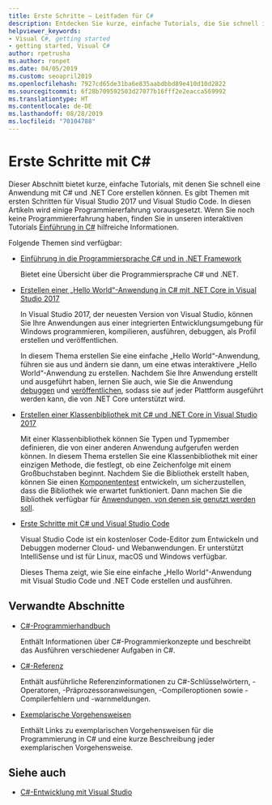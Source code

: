 ```yaml
---
title: Erste Schritte – Leitfaden für C#
description: Entdecken Sie kurze, einfache Tutorials, die Sie schnell in C#-Konzepte und das Schreiben von .NET Core-Anwendungen einführen.
helpviewer_keywords:
- Visual C#, getting started
- getting started, Visual C#
author: rpetrusha
ms.author: ronpet
ms.date: 04/05/2019
ms.custom: seoapril2019
ms.openlocfilehash: 7927cd65de31ba6e835aabdbbd89e410d10d2822
ms.sourcegitcommit: 6f28b709592503d27077b16fff2e2eacca569992
ms.translationtype: HT
ms.contentlocale: de-DE
ms.lasthandoff: 08/28/2019
ms.locfileid: "70104788"
---
```

# <a name="get-started-with-c"></a>Erste Schritte mit C\#

Dieser Abschnitt bietet kurze, einfache Tutorials, mit denen Sie schnell eine Anwendung mit C# und .NET Core erstellen können. Es gibt Themen mit ersten Schritten für Visual Studio 2017 und Visual Studio Code. In diesen Artikeln wird einige Programmiererfahrung vorausgesetzt. Wenn Sie noch keine Programmiererfahrung haben, finden Sie in unseren interaktiven Tutorials [Einführung in C#](../tutorials/intro-to-csharp/index.md) hilfreiche Informationen.

Folgende Themen sind verfügbar:

- [Einführung in die Programmiersprache C# und in .NET Framework](introduction-to-the-csharp-language-and-the-net-framework.md)

     Bietet eine Übersicht über die Programmiersprache C# und .NET.

- [Erstellen einer „Hello World“-Anwendung in C# mit .NET Core in Visual Studio 2017](../../core/tutorials/with-visual-studio.md)

   In Visual Studio 2017, der neuesten Version von Visual Studio, können Sie Ihre Anwendungen aus einer integrierten Entwicklungsumgebung für Windows programmieren, kompilieren, ausführen, debuggen, als Profil erstellen und veröffentlichen.

   In diesem Thema erstellen Sie eine einfache „Hello World“-Anwendung, führen sie aus und ändern sie dann, um eine etwas interaktivere „Hello World“-Anwendung zu erstellen. Nachdem Sie Ihre Anwendung erstellt und ausgeführt haben, lernen Sie auch, wie Sie die Anwendung [debuggen](../../core/tutorials/debugging-with-visual-studio.md) und [veröffentlichen](../../core/tutorials/publishing-with-visual-studio.md), sodass sie auf jeder Plattform ausgeführt werden kann, die von .NET Core unterstützt wird.

- [Erstellen einer Klassenbibliothek mit C# und .NET Core in Visual Studio 2017](../../core/tutorials/library-with-visual-studio.md)

   Mit einer Klassenbibliothek können Sie Typen und Typmember definieren, die von einer anderen Anwendung aufgerufen werden können. In diesem Thema erstellen Sie eine Klassenbibliothek mit einer einzigen Methode, die festlegt, ob eine Zeichenfolge mit einem Großbuchstaben beginnt. Nachdem Sie die Bibliothek erstellt haben, können Sie einen [Komponententest](../../core/tutorials/testing-library-with-visual-studio.md) entwickeln, um sicherzustellen, dass die Bibliothek wie erwartet funktioniert. Dann machen Sie die Bibliothek verfügbar für [Anwendungen, von denen sie genutzt werden soll](../../core/tutorials/consuming-library-with-visual-studio.md).

- [Erste Schritte mit C# und Visual Studio Code](../../core/tutorials/with-visual-studio-code.md)

   Visual Studio Code ist ein kostenloser Code-Editor zum Entwickeln und Debuggen moderner Cloud- und Webanwendungen. Er unterstützt IntelliSense und ist für Linux, macOS und Windows verfügbar.

   Dieses Thema zeigt, wie Sie eine einfache „Hello World“-Anwendung mit Visual Studio Code und .NET Code erstellen und ausführen.

## <a name="related-sections"></a>Verwandte Abschnitte

- [C#-Programmierhandbuch](../programming-guide/index.md)

    Enthält Informationen über C#-Programmierkonzepte und beschreibt das Ausführen verschiedener Aufgaben in C#.

- [C#-Referenz](../language-reference/index.md)

    Enthält ausführliche Referenzinformationen zu C#-Schlüsselwörtern, -Operatoren, -Präprozessoranweisungen, -Compileroptionen sowie -Compilerfehlern und -warnmeldungen.

- [Exemplarische Vorgehensweisen](../walkthroughs.md)

    Enthält Links zu exemplarischen Vorgehensweisen für die Programmierung in C# und eine kurze Beschreibung jeder exemplarischen Vorgehensweise.

## <a name="see-also"></a>Siehe auch

- [C#-Entwicklung mit Visual Studio](/visualstudio/get-started/csharp/)
